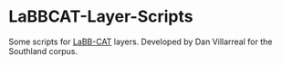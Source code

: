 # LaBBCAT-Layer-Scripts

Some scripts for [LaBB-CAT](http://labbcat.sourceforge.net) layers. Developed by Dan Villarreal for the Southland corpus.